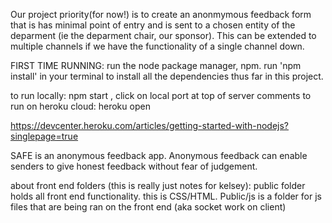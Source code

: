
Our project priority(for now!) is to create an anonmymous feedback form that is has minimal point of entry and is sent to a chosen entity of the deparment (ie the deparment chair, our sponsor). This can be extended to multiple channels if we have the functionality of a single channel down. 

FIRST TIME RUNNING:
run the node package manager, npm. run 'npm install' in your terminal to install all the dependencies thus far in this project. 

to run locally: npm start , click on local port at top of server comments
to run on heroku cloud: heroku open 

https://devcenter.heroku.com/articles/getting-started-with-nodejs?singlepage=true

SAFE is an anonymous feedback app.
Anonymous feedback can enable senders to give honest feedback without fear of judgement.

about front end folders (this is really just notes for kelsey):
public folder holds all front end functionality. this is CSS/HTML. Public/js is a folder for js files that are being ran on the front end (aka socket work on client)